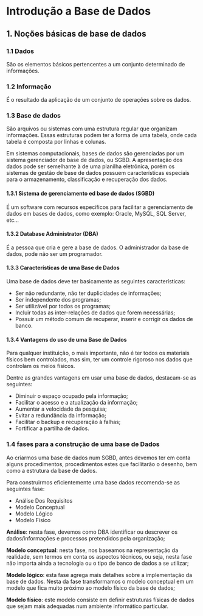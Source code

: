 # Introdução a Base de Dados

## 1. Noções básicas de base de dados

### 1.1 Dados
São os elementos básicos pertencentes a um conjunto determinado de informações.

### 1.2 Informação
É o resultado da aplicação de um conjunto de operações sobre os dados.

### 1.3 Base de dados

São arquivos ou sistemas com uma estrutura regular que organizam informações. Essas estruturas podem ter a forma de uma tabela, onde cada tabela é composta por linhas e colunas.

Em sistemas computacionais, bases de dados são gerenciadas por um sistema gerenciador de base de dados, ou SGBD. A apresentação dos dados pode ser semelhante à de uma planilha eletrônica, porém os sistemas de gestão de base de dados possuem características especiais para o armazenamento, classificação e recuperação dos dados.

#### 1.3.1 Sistema de gerenciamento ed base de dados (SGBD)

É um software com recursos específicos para facilitar a gerenciamento de dados em bases de dados, como exemplo: Oracle, MySQL, SQL Server, etc…

#### 1.3.2 Database Administrator (DBA)
É a pessoa que cria e  gere a base de dados. O administrador da base de dados, pode não ser um programador.

#### 1.3.3 Características de uma Base de Dados

Uma base de dados deve ter basicamente as seguintes características:
- Ser não redundante, não ter duplicidades de informações;
- Ser independente dos programas;
- Ser utilizável por  todos os programas;
- Incluir todas as inter-relações de dados que forem necessárias;
- Possuir um método comum de recuperar, inserir e corrigir os dados de banco.

#### 1.3.4 Vantagens do uso de uma Base de Dados
Para qualquer instituição, o mais importante, não é ter todos os materiais físicos bem controlados, mas sim, ter um controle rigoroso nos dados que controlam os meios físicos.

Dentre as grandes vantagens em usar uma base de dados, destacam-se as seguintes:
- Diminuir o espaço ocupado pela informação;
- Facilitar o acesso e a atualização da informação;
- Aumentar a velocidade da pesquisa;
- Evitar a redundância da informação;
- Facilitar o backup e recuperação à falhas;
- Fortificar a partilha de dados.

### 1.4 fases para a construção de uma base de Dados

Ao criarmos uma base de dados num SGBD, antes devemos ter em conta alguns procedimentos, procedimentos estes que facilitarão o desenho, bem como a estrutura da base de dados.

Para construirmos eficientemente uma base dados recomenda-se as seguintes fase:
- Análise Dos Requisitos
- Modelo Conceptual
- Modelo Lógico
- Modelo Físico

**Análise**: nesta fase, devemos como DBA identificar ou descrever os dados/informações e processos pretendidos pela organização;

**Modelo conceptual**: nesta fase, nos baseamos na  representação da realidade, sem termos em conta os aspectos técnicos, ou seja, nesta fase não importa ainda a tecnologia ou o tipo de banco de dados a se utilizar;

**Modelo lógico**: esta fase agrega mais detalhes sobre a implementação da base de dados. Nesta da fase transformamos o modelo conceptual em um modelo que fica muito próximo ao modelo físico da base de dados;

**Modelo físico**: este modelo consiste em definir estruturas físicas de dados que sejam mais adequadas num ambiente informático particular. 
